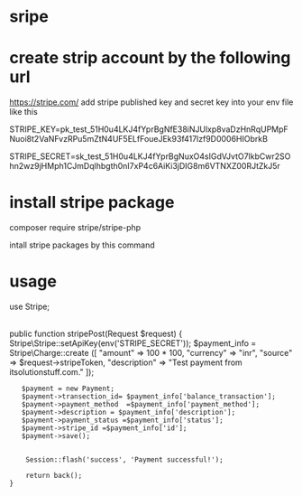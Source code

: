 # sripe
# create strip account by the following url 
https://stripe.com/
add stripe published key and secret key into your env file like this

STRIPE_KEY=pk_test_51H0u4LKJ4fYprBgNfE38iNJUlxp8vaDzHnRqUPMpFNuoi8t2VaNFvzRPu5mZtN4UF5ELfFoueJEk93f417lzf9D0006HIObrkB

STRIPE_SECRET=sk_test_51H0u4LKJ4fYprBgNuxO4sIGdVJvtO7lkbCwr2SOhn2wz9jHMph1CJmDqlhbgth0nI7xP4c6AiKi3jDIG8m6VTNXZ00RJtZkJ5r

# install stripe package
composer require stripe/stripe-php

intall stripe packages by this command 
# usage 
<p>use Stripe;</p><br/>
   public function stripePost(Request $request)
    {
        Stripe\Stripe::setApiKey(env('STRIPE_SECRET'));
       $payment_info =    Stripe\Charge::create ([
                "amount" => 100 * 100,
                "currency" => "inr",
                "source" => $request->stripeToken,
                "description" => "Test payment from itsolutionstuff.com." 
        ]);
       
       $payment = new Payment;
       $payment->transection_id= $payment_info['balance_transaction'];
       $payment->payment_method  =$payment_info['payment_method'];
       $payment->description = $payment_info['description'];
       $payment->payment_status =$payment_info['status'];
       $payment->stripe_id =$payment_info['id'];
       $payment->save();
     
  
        Session::flash('success', 'Payment successful!');
          
        return back();
    }
